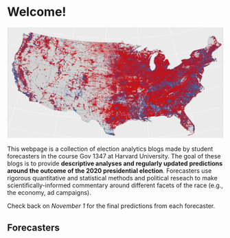 # Welcome! 

![](map2016.png)

This webpage is a collection of election analytics blogs made by student forecasters in the course Gov 1347 at Harvard University. The goal of these blogs is to provide **descriptive analyses and regularly updated predictions around the outcome of the 2020 presidential election**. Forecasters use rigorous quantitative and statistical methods and political reseach to make scientifically-informed commentary around different facets of the race (e.g., the economy, ad campaigns). 

Check back on *November 1* for the final predictions from each forecaster.


## Forecasters
